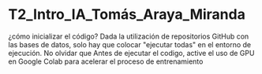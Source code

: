 # T2_Intro_IA_Tomás_Araya_Miranda
¿cómo inicializar el código?
Dada la utilización de repositorios GitHub con las bases de datos, solo hay que colocar "ejecutar todas" en el entorno de ejecución.
No olvidar que Antes de ejecutar el codigo, active el uso de GPU en Google Colab para acelerar el proceso de entrenamiento
